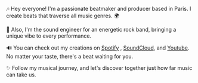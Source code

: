 🎶 Hey everyone! I'm a passionate beatmaker and producer based in Paris. I create beats that traverse all music genres. 🌍

🎸 Also, I'm the sound engineer for an energetic rock band, bringing a unique vibe to every performance.

🔊 You can check out my creations on [Spotify](https://open.spotify.com/artist/6TcUPCb4pwpq2SFHpXIY2o?si=LHEjht0qQ7KMxp90AowPng)
 , [SoundCloud](https://soundcloud.com/lvmtm?utm_source=clipboard&utm_medium=text&utm_campaign=social_sharing), and [Youtube](https://www.youtube.com/@Liroses). No matter your taste, there's a beat waiting for you.

✨ Follow my musical journey, and let's discover together just how far music can take us.
